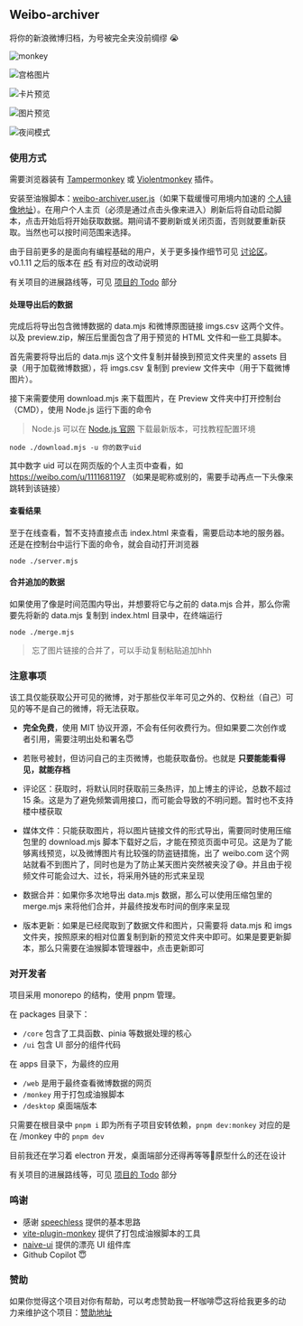 ## Weibo-archiver

将你的新浪微博归档，为号被完全夹没前绸缪 😭

![monkey](https://p.chilfish.top/weibo/cover.png)

![宫格图片](https://p.chilfish.top/weibo/gallery.png)

![卡片预览](https://p.chilfish.top/weibo/repost.png)

![图片预览](https://p.chilfish.top/weibo/inline-image.png)

![夜间模式](https://p.chilfish.top/weibo/darkmode.png)

### 使用方式

需要浏览器装有 [Tampermonkey](https://tampermonkey.net/) 或 [Violentmonkey](https://violentmonkey.github.io/) 插件。

安装至油猴脚本：[weibo-archiver.user.js][releases]（如果下载缓慢可用境内加速的 [个人镜像地址]）。在用户个人主页（必须是通过点击头像来进入）刷新后将自动启动脚本，点击开始后将开始获取数据。期间请不要刷新或关闭页面，否则就要重新获取。当然也可以按时间范围来选择。

由于目前更多的是面向有编程基础的用户，关于更多操作细节可见 [讨论区]。v0.1.11 之后的版本在 [#5] 有对应的改动说明

有关项目的进展路线等，可见 [项目的 Todo] 部分

#### 处理导出后的数据

完成后将导出包含微博数据的 data.mjs 和微博原图链接 imgs.csv 这两个文件。以及 preview.zip，解压后里面包含了用于预览的 HTML 文件和一些工具脚本。

首先需要将导出后的 data.mjs 这个文件复制并替换到预览文件夹里的 assets 目录（用于加载微博数据），将 imgs.csv 复制到 preview 文件夹中（用于下载微博图片）。

接下来需要使用 download.mjs 来下载图片，在 Preview 文件夹中打开控制台（CMD），使用 Node.js 运行下面的命令

> Node.js 可以在 [Node.js 官网] 下载最新版本，可找教程配置环境

```shell
node ./download.mjs -u 你的数字uid
```

其中数字 uid 可以在网页版的个人主页中查看，如 https://weibo.com/u/1111681197 （如果是昵称或别的，需要手动再点一下头像来跳转到该链接）

#### 查看结果

至于在线查看，暂不支持直接点击 index.html 来查看，需要启动本地的服务器。还是在控制台中运行下面的命令，就会自动打开浏览器

```shell
node ./server.mjs
```

#### 合并追加的数据

如果使用了像是时间范围内导出，并想要将它与之前的 data.mjs 合并，那么你需要先将新的 data.mjs 复制到 index.html 目录中，在终端运行

```shell
node ./merge.mjs
```

> 忘了图片链接的合并了，可以手动复制粘贴追加hhh

### 注意事项

该工具仅能获取公开可见的微博，对于那些仅半年可见之外的、仅粉丝（自己）可见的等不是自己的微博，将无法获取。

- **完全免费**，使用 MIT 协议开源，不会有任何收费行为。但如果要二次创作或者引用，需要注明出处和署名😇

- 若账号被封，但访问自己的主页微博，也能获取备份。也就是 **只要能能看得见，就能存档**

- 评论区：获取时，将默认同时获取前三条热评，加上博主的评论，总数不超过 15 条。这是为了避免频繁调用接口，而可能会导致的不明问题。暂时也不支持楼中楼获取

- 媒体文件：只能获取图片，将以图片链接文件的形式导出，需要同时使用压缩包里的 download.mjs 脚本下载好之后，才能在预览页面中可见。这是为了能够离线预览，以及微博图片有比较强的防盗链措施，出了 weibo.com 这个网站就看不到图片了，同时也是为了防止某天图片突然被夹没了😅。并且由于视频文件可能会过大、过长，将采用外链的形式来呈现

- 数据合并：如果你多次地导出 data.mjs 数据，那么可以使用压缩包里的 merge.mjs 来将他们合并，并最终按发布时间的倒序来呈现

- 版本更新：如果是已经爬取到了数据文件和图片，只需要将 data.mjs 和 imgs 文件夹，按照原来的相对位置复制到新的预览文件夹中即可。如果是要更新脚本，那么只需要在油猴脚本管理器中，点击更新即可

### 对开发者

项目采用 monorepo 的结构，使用 pnpm 管理。

在 packages 目录下：

- `/core` 包含了工具函数、pinia 等数据处理的核心
- `/ui` 包含 UI 部分的组件代码

在 apps 目录下，为最终的应用

- `/web` 是用于最终查看微博数据的网页
- `/monkey` 用于打包成油猴脚本
- `/desktop` 桌面端版本

只需要在根目录中 `pnpm i` 即为所有子项目安转依赖，`pnpm dev:monkey` 对应的是在 /monkey 中的 `pnpm dev`

目前我还在学习着 electron 开发，桌面端部分还得再等等🥺原型什么的还在设计

有关项目的进展路线等，可见 [项目的 Todo] 部分

### 鸣谢

- 感谢 [speechless] 提供的基本思路
- [vite-plugin-monkey] 提供了打包成油猴脚本的工具
- [naive-ui] 提供的漂亮 UI 组件库
- Github Copilot 😇

### 赞助

如果你觉得这个项目对你有帮助，可以考虑赞助我一杯咖啡😇这将给我更多的动力来维护这个项目：[赞助地址]

[releases]: https://github.com/Chilfish/Weibo-archiver/releases/latest
[speechless]: https://github.com/meterscao/Speechless
[naive-ui]: https://www.naiveui.com/zh-CN/os-theme
[讨论区]: https://github.com/Chilfish/Weibo-archiver/issues/1
[#5]: https://github.com/Chilfish/Weibo-archiver/issues/5
[Node.js 官网]: https://nodejs.org/en/download
[vite-plugin-monkey]: https://github.com/lisonge/vite-plugin-monkey
[个人镜像地址]: https://p.chilfish.top/weibo-archiver.user.js
[项目的 Todo]: https://github.com/Chilfish/Weibo-archiver/issues/7
[赞助地址]: https://chilfish.top/sponsors
